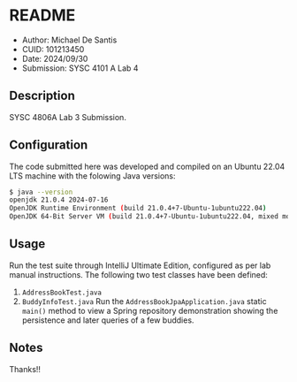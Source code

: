 # README
* Author: Michael De Santis
* CUID: 101213450
* Date: 2024/09/30
* Submission: SYSC 4101 A Lab 4

## Description
SYSC 4806A Lab 3 Submission.

## Configuration
The code submitted here was developed and compiled on an Ubuntu 22.04 LTS machine with the folowing Java versions:
```bash
$ java --version
openjdk 21.0.4 2024-07-16
OpenJDK Runtime Environment (build 21.0.4+7-Ubuntu-1ubuntu222.04)
OpenJDK 64-Bit Server VM (build 21.0.4+7-Ubuntu-1ubuntu222.04, mixed mode, sharing)
```

## Usage
Run the test suite through IntelliJ Ultimate Edition, configured as per lab manual instructions. The following two test classes have been defined:
1. `AddressBookTest.java`
2. `BuddyInfoTest.java`
Run the `AddressBookJpaApplication.java` static `main()` method to view a Spring repository demonstration showing the persistence and later queries of a few buddies.

## Notes
Thanks!!

